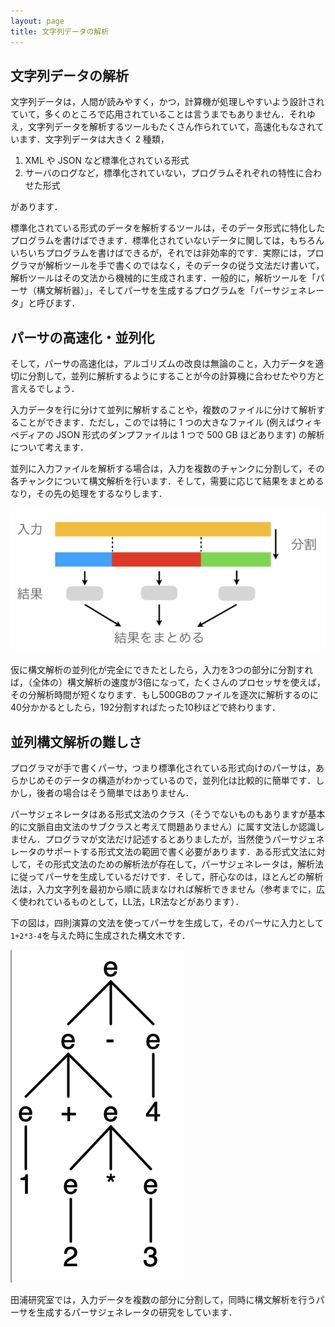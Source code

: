 ```yaml
---
layout: page
title: 文字列データの解析
---
```


## 文字列データの解析

文字列データは，人間が読みやすく，かつ，計算機が処理しやすいよう設計されていて，多くのところで応用されていることは言うまでもありません．それゆえ，文字列データを解析するツールもたくさん作られていて，高速化もなされています．文字列データは大きく
2 種類，

  1. XML や JSON など標準化されている形式 
  2. サーバのログなど，標準化されていない，プログラムそれぞれの特性に合わせた形式 

があります．

標準化されている形式のデータを解析するツールは，そのデータ形式に特化したプログラムを書けばできます．標準化されていないデータに関しては，もちろんいちいちプログラムを書けばできるが，それでは非効率的です．実際には，プログラマが解析ツールを手で書くのではなく，そのデータの従う文法だけ書いて，解析ツールはその文法から機械的に生成されます．一般的に，解析ツールを「パーサ（構文解析器）」，そしてパーサを生成するプログラムを「パーサジェネレータ」と呼びます．

## パーサの高速化・並列化

そして，パーサの高速化は，アルゴリズムの改良は無論のこと，入力データを適切に分割して，並列に解析するようにすることが今の計算機に合わせたやり方と言えるでしょう．

入力データを行に分けて並列に解析することや，複数のファイルに分けて解析することができます．ただし，このでは特に 1 つの大きなファイル
(例えばウィキペディアの JSON 形式のダンプファイルは 1 つで 500 GB ほどあります) の解析について考えます．

並列に入力ファイルを解析する場合は，入力を複数のチャンクに分割して，その各チャンクについて構文解析を行います．そして，需要に応じて結果をまとめるなり，その先の処理をするなりします．

![ParallelParsing.png](../img/ParallelParsing.png)

仮に構文解析の並列化が完全にできたとしたら，入力を3つの部分に分割すれば，（全体の）構文解析の速度が3倍になって，たくさんのプロセッサを使えば，その分解析時間が短くなります．もし500GBのファイルを逐次に解析するのに40分かかるとしたら，192分割すればたった10秒ほどで終わります．

## 並列構文解析の難しさ

プログラマが手で書くパーサ，つまり標準化されている形式向けのパーサは，あらかじめそのデータの構造がわかっているので，並列化は比較的に簡単です．しかし，後者の場合はそう簡単ではありません．

パーサジェネレータはある形式文法のクラス（そうでないものもありますが基本的に文脈自由文法のサブクラスと考えて問題ありません）に属す文法しか認識しません．プログラマが文法だけ記述するとありましたが，当然使うパーサジェネレータのサポートする形式文法の範囲で書く必要があります．ある形式文法に対して，その形式文法のための解析法が存在して，パーサジェネレータは，解析法に従ってパーサを生成しているだけです．そして，肝心なのは，ほとんどの解析法は，入力文字列を最初から順に読まなければ解析できません（参考までに，広く使われているものとして，LL法，LR法などがあります）．

下の図は，四則演算の文法を使ってパーサを生成して，そのパーサに入力として`1+2*3-4`を与えた時に生成された構文木です．

![ParseTree.png](../img/ParseTree.png)

田浦研究室では，入力データを複数の部分に分割して，同時に構文解析を行うパーサを生成するパーサジェネレータの研究をしています．

